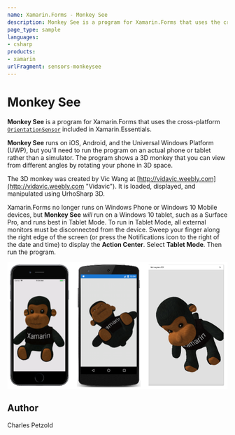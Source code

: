 ```yaml
---
name: Xamarin.Forms - Monkey See
description: Monkey See is a program for Xamarin.Forms that uses the cross-platform OrientationSensor included in Xamarin.Essentials. Monkey See runs on iOS,...
page_type: sample
languages:
- csharp
products:
- xamarin
urlFragment: sensors-monkeysee
---
```

# Monkey See

**Monkey See** is a program for Xamarin.Forms that uses the cross-platform [`OrientationSensor`](https://docs.microsoft.com/xamarin/essentials/orientation-sensor?context=xamarin/xamarin-forms) included in Xamarin.Essentials. 

**Monkey See** runs on iOS, Android, and the Universal Windows Platform (UWP), but you'll need to run the program on an actual phone or tablet rather than a simulator. The program shows a 3D monkey that you can view from different angles by rotating your phone in 3D space.

The 3D monkey was created by Vic Wang at [http://vidavic.weebly.com](http://vidavic.weebly.com "Vidavic"). It is loaded, displayed, and manipulated using UrhoSharp 3D.

Xamarin.Forms no longer runs on Windows Phone or Windows 10 Mobile devices, but **Monkey See** _will_ run on a Windows 10 tablet, such as a Surface Pro, and runs best in Tablet Mode. To run in Tablet Mode, all external monitors must be disconnected from the device. Sweep your finger along the right edge of the screen (or press the Notifications icon to the right of the date and time) to display the **Action Center**. Select **Tablet Mode**. Then run the program.

![Monkey See application screenshot](Screenshots/MonkeySee.png "Monkey See application screenshot")

## Author
Charles Petzold 







